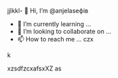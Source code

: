 jjlkkl- 👋 Hi, I’m @anjelaseфів
- 🌱 I’m currently learning ...
- 💞️ I’m looking to collaborate on ...
- 📫 How to reach me ...
czx
<!---XCVasdsadcxv
anjelase/anjelase is a ✨ special ✨ repository because its `README.md` (this file) appearsa on your GitHub profile.
You can click the Preview link to dtake a lookasdascxz at your changes.dasvc
--->k
xzsdfzcxafsxXZ
as
